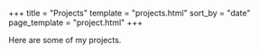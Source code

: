 +++
title = "Projects"
template = "projects.html"
sort_by = "date"
page_template = "project.html"
+++

Here are some of my projects.